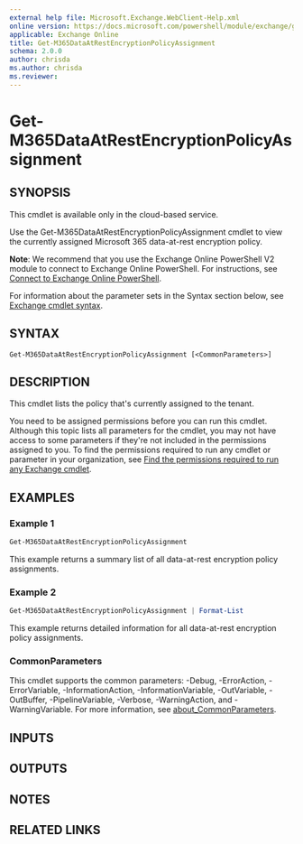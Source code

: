 ```yaml
---
external help file: Microsoft.Exchange.WebClient-Help.xml
online version: https://docs.microsoft.com/powershell/module/exchange/get-m365dataatrestencryptionpolicyassignment
applicable: Exchange Online
title: Get-M365DataAtRestEncryptionPolicyAssignment
schema: 2.0.0
author: chrisda
ms.author: chrisda
ms.reviewer:
---
```


# Get-M365DataAtRestEncryptionPolicyAssignment

## SYNOPSIS
This cmdlet is available only in the cloud-based service.

Use the Get-M365DataAtRestEncryptionPolicyAssignment cmdlet to view the currently assigned Microsoft 365 data-at-rest encryption policy.

**Note**: We recommend that you use the Exchange Online PowerShell V2 module to connect to Exchange Online PowerShell. For instructions, see [Connect to Exchange Online PowerShell](https://docs.microsoft.com/powershell/exchange/connect-to-exchange-online-powershell).

For information about the parameter sets in the Syntax section below, see [Exchange cmdlet syntax](https://docs.microsoft.com/powershell/exchange/exchange-cmdlet-syntax).

## SYNTAX

```
Get-M365DataAtRestEncryptionPolicyAssignment [<CommonParameters>]
```

## DESCRIPTION
This cmdlet lists the policy that's currently assigned to the tenant.

You need to be assigned permissions before you can run this cmdlet. Although this topic lists all parameters for the cmdlet, you may not have access to some parameters if they're not included in the permissions assigned to you. To find the permissions required to run any cmdlet or parameter in your organization, see [Find the permissions required to run any Exchange cmdlet](https://docs.microsoft.com/powershell/exchange/find-exchange-cmdlet-permissions).

## EXAMPLES

### Example 1
```powershell
Get-M365DataAtRestEncryptionPolicyAssignment
```

This example returns a summary list of all data-at-rest encryption policy assignments.

### Example 2
```powershell
Get-M365DataAtRestEncryptionPolicyAssignment | Format-List
```

This example returns detailed information for all data-at-rest encryption policy assignments.

### CommonParameters
This cmdlet supports the common parameters: -Debug, -ErrorAction, -ErrorVariable, -InformationAction, -InformationVariable, -OutVariable, -OutBuffer, -PipelineVariable, -Verbose, -WarningAction, and -WarningVariable. For more information, see [about_CommonParameters](https://go.microsoft.com/fwlink/p/?LinkID=113216).

## INPUTS

###  

## OUTPUTS

###  

## NOTES

## RELATED LINKS
